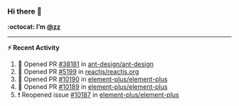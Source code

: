 ### Hi there 👋

**:octocat: I’m [@zz](https://github.com/holazz)**

---

**:zap: Recent Activity**

<!--START_SECTION:activity-->
1. 💪 Opened PR [#38181](https://github.com/ant-design/ant-design/pull/38181) in [ant-design/ant-design](https://github.com/ant-design/ant-design)
2. 💪 Opened PR [#5199](https://github.com/reactjs/reactjs.org/pull/5199) in [reactjs/reactjs.org](https://github.com/reactjs/reactjs.org)
3. 💪 Opened PR [#10190](https://github.com/element-plus/element-plus/pull/10190) in [element-plus/element-plus](https://github.com/element-plus/element-plus)
4. 💪 Opened PR [#10189](https://github.com/element-plus/element-plus/pull/10189) in [element-plus/element-plus](https://github.com/element-plus/element-plus)
5. ❗️ Reopened issue [#10187](https://github.com/element-plus/element-plus/issues/10187) in [element-plus/element-plus](https://github.com/element-plus/element-plus)
<!--END_SECTION:activity-->
